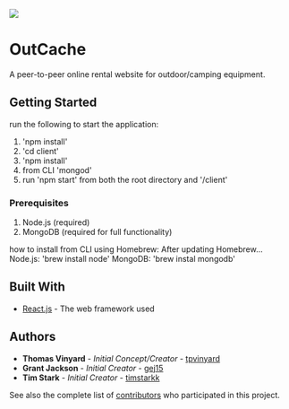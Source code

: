 ![](https://github.com/timstarkk/bamazon/blob/master/gifs/outcacheDemo.gif)

# OutCache

A peer-to-peer online rental website for outdoor/camping equipment.

## Getting Started

run the following to start the application:

1. 'npm install'
2. 'cd client'
3. 'npm install'
4. from CLI 'mongod'
5. run 'npm start' from both the root directory and '/client'

### Prerequisites

1. Node.js (required)
2. MongoDB (required for full functionality)

how to install from CLI using Homebrew:
After updating Homebrew...
Node.js: 'brew install node'
MongoDB: 'brew instal mongodb'

## Built With

* [React.js](https://reactjs.org/) - The web framework used

## Authors

* **Thomas Vinyard** - *Initial Concept/Creator* - [tpvinyard](https://github.com/TPVinyard)
* **Grant Jackson** - *Initial Creator* - [gej15](https://github.com/gej15)
* **Tim Stark** - *Initial Creator* - [timstarkk](https://github.com/timstarkk)

See also the complete list of [contributors](https://github.com/timstarkk/contributors) who participated in this project.
